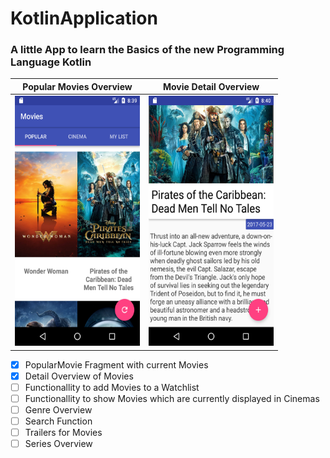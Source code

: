 # KotlinApplication

### A little App to learn the Basics of the new Programming Language Kotlin


Popular Movies Overview             |  Movie Detail Overview
:-------------------------:|:-------------------------:
<img src="https://github.com/LeonErath/KotlinApplication/blob/master/screenshots/PopularMovies.png" data-canonical-src="https://raw.githubusercontent.com/LeonErath/KotlinApplication/master/screenshots/PopularMovies.png" width="200" height="400" />                            |  <img src="https://github.com/LeonErath/KotlinApplication/blob/master/screenshots/MovieDetail.png" data-canonical-src="https://raw.githubusercontent.com/LeonErath/KotlinApplication/master/screenshots/MovieDetail.png" width="200" height="400" />





- [x] PopularMovie Fragment with current Movies
- [x] Detail Overview of Movies
- [ ] Functionallity to add Movies to a Watchlist
- [ ] Functionallity to show Movies which are currently displayed in Cinemas
- [ ] Genre Overview
- [ ] Search Function
- [ ] Trailers for Movies
- [ ] Series Overview
